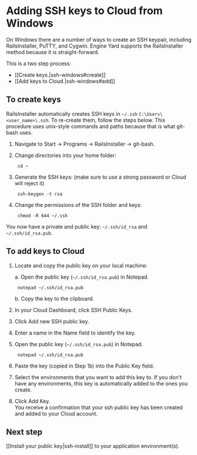 # Adding SSH keys to Cloud from Windows

On Windows there are a number of ways to create an SSH keypair, including
RailsInstaller, PuTTY, and Cygwin. Engine Yard supports the RailsInstaller
method because it is straight-forward. 

This is a two step process:

* [[Create keys.|ssh-windows#create]]
* [[Add keys to Cloud.|ssh-windows#add]]

<h2 id="create"> To create keys</h2>

RailsInstaller automatically creates SSH keys in `~/.ssh`
`C:\Users\<user_name>\.ssh`. To re-create them, follow the steps below. This procedure uses unix-style commands and paths because that is what git-bash uses.

1. Navigate to Start -> Programs -> RailsInstaller -> git-bash.

1. Change directories into your home folder:

        cd ~

2. Generate the SSH keys: (make sure to use a strong password or Cloud will
reject it)

        ssh-keygen -t rsa

3. Change the permissions of the SSH folder and keys:

        chmod -R 644 ~/.ssh

You now have a private and public key: `~/.ssh/id_rsa` and `~/.ssh/id_rsa.pub`.

<h2 id="add"> To add keys to Cloud </h2>

1. Locate and copy the public key on your local machine:
  
    a. Open the public key (`~/.ssh/id_rsa.pub`) in Notepad.  

        notepad ~/.ssh/id_rsa.pub 

    b. Copy the key to the clipboard.  

1. In your Cloud Dashboard, click SSH Public Keys.

2. Click Add new SSH public key.

3. Enter a name in the Name field to identify the key.

4. Open the public key (`~/.ssh/id_rsa.pub`) in Notepad.

        notepad ~/.ssh/id_rsa.pub

6. Paste the key (copied in Step 1b) into the Public Key field.

7. Select the environments that you want to add this key to. If you don't
have any environments, this key is automatically added to the ones you create.

6. Click Add Key.  
  You receive a confirmation that your ssh public key has been created and added to your
Cloud account.

## Next step

[[Install your public key|ssh-install]] to your application environment(s).